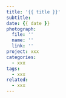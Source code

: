 ```yaml
---
title: '{{ title }}'
subtitle: 
date: {{ date }}
photograph: 
  file: ''
  name: ''
  link: ''
project: xxx
categories:
  - xxx
tags:
  - xxx
related:
  - xxx
---
```




<!-- more -->

